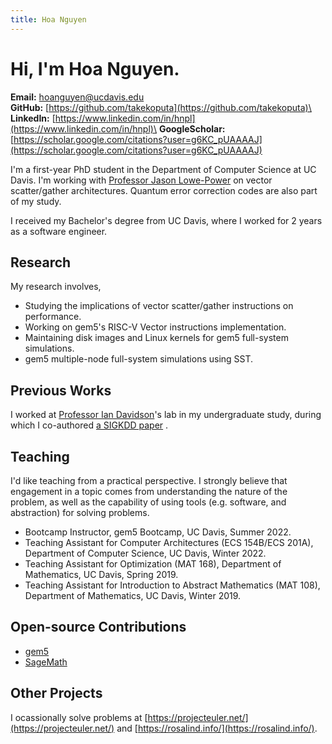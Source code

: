 ```yaml
---
title: Hoa Nguyen
---
```


# Hi, I'm Hoa Nguyen.

**Email:** hoanguyen@ucdavis.edu\
**GitHub:** [https://github.com/takekoputa](https://github.com/takekoputa)\
**LinkedIn:** [https://www.linkedin.com/in/hnpl](https://www.linkedin.com/in/hnpl)\
**GoogleScholar:** [https://scholar.google.com/citations?user=g6KC_pUAAAAJ](https://scholar.google.com/citations?user=g6KC_pUAAAAJ)

I'm a first-year PhD student in the Department of Computer Science at UC Davis.
I'm working with [Professor Jason Lowe-Power](https://arch.cs.ucdavis.edu/people/jason-lowe-power) on vector scatter/gather architectures.
Quantum error correction codes are also part of my study.

I received my Bachelor's degree from UC Davis, where I worked for 2 years as a software engineer.

## Research

My research involves,

- Studying the implications of vector scatter/gather instructions on performance.
- Working on gem5's RISC-V Vector instructions implementation.
- Maintaining disk images and Linux kernels for gem5 full-system simulations.
- gem5 multiple-node full-system simulations using SST.

## Previous Works

I worked at [Professor Ian Davidson](https://faculty.engineering.ucdavis.edu/davidson/)'s lab in my undergraduate study, during which I co-authored [a SIGKDD paper](https://scholar.google.com/citations?view_op=view_citation&hl=en&user=g6KC_pUAAAAJ&citation_for_view=g6KC_pUAAAAJ:u5HHmVD_uO8C) .

## Teaching

I'd like teaching from a practical perspective.
I strongly believe that engagement in a topic comes from understanding the nature of the problem, as well as the capability of using tools (e.g. software, and abstraction) for solving problems.

- Bootcamp Instructor, gem5 Bootcamp, UC Davis, Summer 2022.
- Teaching Assistant for Computer Architectures (ECS 154B/ECS 201A), Department of Computer Science, UC Davis, Winter 2022.
- Teaching Assistant for Optimization (MAT 168), Department of Mathematics, UC Davis, Spring 2019.
- Teaching Assistant for Introduction to Abstract Mathematics (MAT 108), Department of Mathematics, UC Davis, Winter 2019.

## Open-source Contributions

- [gem5](https://gem5-review.googlesource.com/q/owner:hoanguyen%2540ucdavis.edu)
- [SageMath](https://github.com/sagemath/sage/commits?author=takekoputa)

## Other Projects

I ocassionally solve problems at [https://projecteuler.net/](https://projecteuler.net/) and [https://rosalind.info/](https://rosalind.info/).

